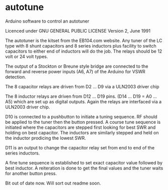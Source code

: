 autotune
========

Arduino software to control an autotuner

Licenced under GNU GENERAL PUBLIC LICENSE
Version 2, June 1991

The autotuner is the kitset from the EB104.com website.
Any tuner of the LC type with 8 shunt capacitors and 8
series inductors plus facility to switch capacitors
to either end of inductors will do the job. The relays
should be 12 volt or 24 volt types.

The output of a Stockton or Breune style bridge are
connected to the forward and reverse power inputs
(A6, A7) of the Arduino for VSWR detection.

The 8 capacitor relays are driven from D2 ... D9 via
a ULN2003 driver chip

The 8 inductor relays are driven from D12 ... D19 pins.
(D14 ... D19 = A0 ... A5) which are set up as digital
outputs. Again the relays are interfaced via a ULN2003
driver chip.

D10 is connected to a pushbutton to initiate a tuning
sequence. RF should be applied to the tuner then the
button pressed. A course tune sequence is initiated
where the capacitors are stepped first looking for
best SWR and holding on best capacitor. The inductors
are similarly stepped and held on the inductor prodicing
the lowest SWR.

D11 is an output to change the capacitor relay set from
end to end of the series inductors.

A fine tune sequence is established to set exact capacitor
value followed by best inductor. A reiteration is done
to get the final values and the tuner waits for another
button press.

Bit out of date now. Will sort out readme soon.

